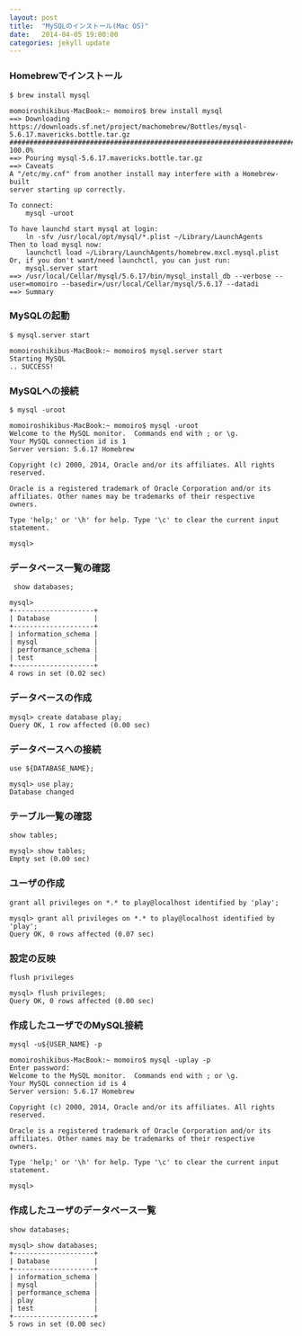 ```yaml
---
layout: post
title:  "MySQLのインストール(Mac OS)"
date:   2014-04-05 19:00:00
categories: jekyll update
---
```


### Homebrewでインストール

`$ brew install mysql`


~~~
momoiroshikibus-MacBook:~ momoiro$ brew install mysql
==> Downloading https://downloads.sf.net/project/machomebrew/Bottles/mysql-5.6.17.mavericks.bottle.tar.gz
######################################################################## 100.0%
==> Pouring mysql-5.6.17.mavericks.bottle.tar.gz
==> Caveats
A "/etc/my.cnf" from another install may interfere with a Homebrew-built
server starting up correctly.

To connect:
    mysql -uroot

To have launchd start mysql at login:
    ln -sfv /usr/local/opt/mysql/*.plist ~/Library/LaunchAgents
Then to load mysql now:
    launchctl load ~/Library/LaunchAgents/homebrew.mxcl.mysql.plist
Or, if you don't want/need launchctl, you can just run:
    mysql.server start
==> /usr/local/Cellar/mysql/5.6.17/bin/mysql_install_db --verbose --user=momoiro --basedir=/usr/local/Cellar/mysql/5.6.17 --datadi
==> Summary
~~~

### MySQLの起動

`$ mysql.server start`

~~~
momoiroshikibus-MacBook:~ momoiro$ mysql.server start
Starting MySQL
.. SUCCESS!
~~~

### MySQLへの接続

`$ mysql -uroot`

~~~
momoiroshikibus-MacBook:~ momoiro$ mysql -uroot
Welcome to the MySQL monitor.  Commands end with ; or \g.
Your MySQL connection id is 1
Server version: 5.6.17 Homebrew

Copyright (c) 2000, 2014, Oracle and/or its affiliates. All rights reserved.

Oracle is a registered trademark of Oracle Corporation and/or its
affiliates. Other names may be trademarks of their respective
owners.

Type 'help;' or '\h' for help. Type '\c' to clear the current input statement.

mysql>
~~~


### データベース一覧の確認

` show databases;`

~~~
mysql>
+--------------------+
| Database           |
+--------------------+
| information_schema |
| mysql              |
| performance_schema |
| test               |
+--------------------+
4 rows in set (0.02 sec)
~~~

### データベースの作成

~~~
mysql> create database play;
Query OK, 1 row affected (0.00 sec)
~~~

### データベースへの接続

`use ${DATABASE_NAME};`

~~~
mysql> use play;
Database changed
~~~


### テーブル一覧の確認

`show tables;`

~~~
mysql> show tables;
Empty set (0.00 sec)
~~~


### ユーザの作成

`grant all privileges on *.* to play@localhost identified by 'play'; `

~~~
mysql> grant all privileges on *.* to play@localhost identified by 'play';
Query OK, 0 rows affected (0.07 sec)
~~~

### 設定の反映

`flush privileges`

~~~
mysql> flush privileges;
Query OK, 0 rows affected (0.00 sec)
~~~

### 作成したユーザでのMySQL接続

`mysql -u${USER_NAME} -p`

~~~
momoiroshikibus-MacBook:~ momoiro$ mysql -uplay -p
Enter password:
Welcome to the MySQL monitor.  Commands end with ; or \g.
Your MySQL connection id is 4
Server version: 5.6.17 Homebrew

Copyright (c) 2000, 2014, Oracle and/or its affiliates. All rights reserved.

Oracle is a registered trademark of Oracle Corporation and/or its
affiliates. Other names may be trademarks of their respective
owners.

Type 'help;' or '\h' for help. Type '\c' to clear the current input statement.

mysql>
~~~

### 作成したユーザのデータベース一覧

`show databases;`

~~~
mysql> show databases;
+--------------------+
| Database           |
+--------------------+
| information_schema |
| mysql              |
| performance_schema |
| play               |
| test               |
+--------------------+
5 rows in set (0.00 sec)
~~~
